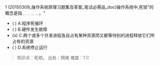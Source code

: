 1
(20150309_操作系统原理习题集及答案_笔试必需品_doc)操作系统中,死锁"的概念是指﹎﹎﹎﹎。"
- ( ) A.程序死循环 
- ( ) B.硬件发生故障 
- (x) C.两个或多个并发进程各自占有某种资源而又都等待别的进程释放它们所占有的资源 
- ( ) D.系统停止运行

> 知识点：死锁。
> 出处：网络
> 难度：1
> C
